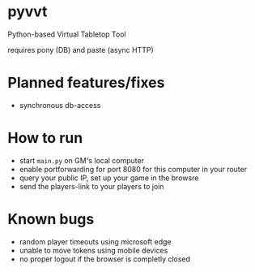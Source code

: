 # pyvvt
Python-based Virtual Tabletop Tool

requires pony (DB) and paste (async HTTP)

# Planned features/fixes
- synchronous db-access

# How to run
- start `main.py` on GM's local computer
- enable portforwarding for port 8080 for this computer in your router
- query your public IP, set up your game in the browsre
- send the players-link to your players to join

# Known bugs
- random player timeouts using microsoft edge
- unable to move tokens using mobile devices
- no proper logout if the browser is completly closed

